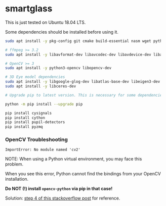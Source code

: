 # smartglass

This is just tested on Ubuntu 18.04 LTS.

Some dependencies should be installed before using it.

```sh
sudo apt install -y pkg-config git cmake build-essential nasm wget python3-setuptools libusb-1.0-0-dev  python3-dev python3-pip python3-numpy python3-scipy libglew-dev libtbb-dev

# ffmpeg >= 3.2
sudo apt install -y libavformat-dev libavcodec-dev libavdevice-dev libavutil-dev libswscale-dev libavresample-dev ffmpeg x264 x265 libportaudio2 portaudio19-dev

# OpenCV >= 3
sudo apt install -y python3-opencv libopencv-dev

# 3D Eye model dependencies
sudo apt install -y libgoogle-glog-dev libatlas-base-dev libeigen3-dev
sudo apt install -y libceres-dev
```



```sh
# Upgrade pip to latest version. This is necessary for some dependencies.

python -m pip install --upgrade pip

pip install cysignals
pip install cython
pip install pupil-detectors
pip install pyzmq
```
### OpenCV Troubleshooting
`ImportError: No module named 'cv2'`

NOTE: When using a Python virtual environment, you may face this problem.

When you see this error, Python cannot find the bindings from your OpenCV installation.

**Do NOT (!) install `opencv-python` via pip in that case!** 

Solution: [step 4 of this stackoverflow post](https://stackoverflow.com/a/37190408) for reference.
